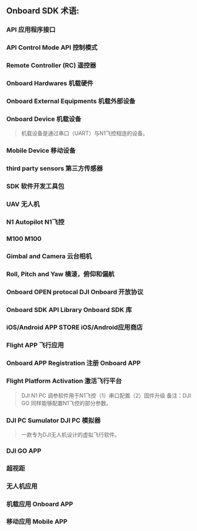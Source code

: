 ## Onboard SDK 术语:
### API 应用程序接口
### API Control Mode API 控制模式
### Remote Controller (RC) 遥控器
### Onboard Hardwares 机载硬件
### Onboard External Equipments 机载外部设备
### Onboard Device 机载设备
>机载设备是通过串口（UART）与N1飞控相连的设备。  

### Mobile Device 移动设备
### third party sensors 第三方传感器
### SDK 软件开发工具包
### UAV 无人机
### N1 Autopilot N1飞控
### M100 M100
### Gimbal and Camera 云台相机
### Roll, Pitch and Yaw 横滚，俯仰和偏航
### Onboard OPEN protocal DJI Onboard 开放协议
### Onboard SDK API Library Onboard SDK 库
### iOS/Android APP STORE iOS/Android应用商店
### Flight APP 飞行应用
### Onboard APP Registration  注册 Onboard APP
### Flight Platform Activation 激活飞行平台
>DJI N1 PC 调参软件用于N1飞控（1）串口配置（2）固件升级 备注：DJI GO 同样能够配置N1飞控的部分参数。  

### DJI PC Sumulator DJI PC 模拟器
>一款专为DJI无人机设计的虚拟飞行软件。  

### DJI GO APP
### 超视距
### 无人机应用
### 机载应用 Onboard APP
### 移动应用 Mobile APP

